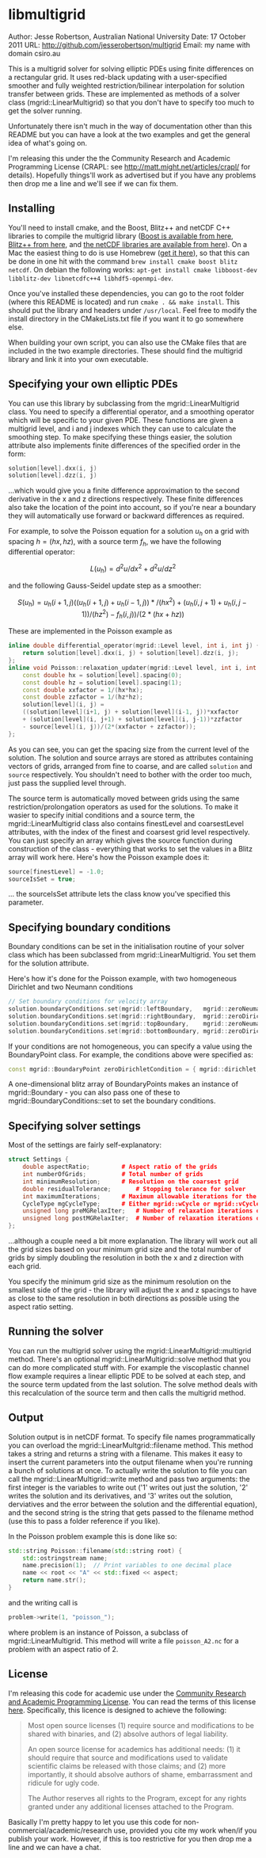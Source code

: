 # libmultigrid
Author: Jesse Robertson, Australian National University
Date: 17 October 2011
URL: http://github.com/jesserobertson/multigrid
Email: my name with domain csiro.au

This is a multigrid solver for solving elliptic PDEs using finite differences on a rectangular grid. It uses red-black updating with a user-specified smoother and fully weighted restriction/bilinear interpolation for solution transfer between grids. These are implemented as methods of a solver class (mgrid::LinearMultigrid) so that you don't have to specify too much to get the solver running.

Unfortunately there isn't much in the way of documentation other than this README but you can have a look at the two examples and get the general idea of what's going on.

I'm releasing this under the the Community Research and Academic Programming License (CRAPL: see http://matt.might.net/articles/crapl/ for details). Hopefully things'll work as advertised but if you have any problems then drop me a line and we'll see if we can fix them.

Installing
----------

You'll need to install cmake, and the Boost, Blitz++ and netCDF C++ libraries to compile the multigrid library ([Boost is available from here][11], [Blitz++ from here][12], and [the netCDF libraries are available from here][13]). On a Mac the easiest thing to do is use Homebrew ([get it here][14]), so that this can be done in one hit with the command `brew install cmake boost blitz netcdf`. On debian the following works: `apt-get install cmake libboost-dev libblitz-dev libnetcdfc++4 libhdf5-openmpi-dev`.

[11]: www.boost.org/ "Boost homepage"
[12]: http://www.oonumerics.org/blitz/ "Blitz++ homepage"
[13]: http://www.unidata.ucar.edu/downloads/netcdf/index.jsp "NetCDF downloads"
[14]: http://mxcl.github.com/homebrew/ "Homebrew splash page"

Once you've installed these dependencies, you can go to the root folder (where this README is located) and run `cmake . && make install`. This should put the library and headers under `/usr/local`. Feel free to modify the install directory in the CMakeLists.txt file if you want it to go somewhere else.

When building your own script, you can also use the CMake files that are included in the two example directories. These should find the multigrid library and link it into your own executable.

Specifying your own elliptic PDEs
---------------------------------

You can use this library by subclassing from the mgrid::LinearMultigrid class. You need to specify a differential operator, and a smoothing operator which will be specific to your given PDE. These functions are given a multigrid level, and i and j indexes which they can use to calculate the smoothing step. To make specifying these things easier, the solution attribute also implements finite differences of the specified order in the form:

```c++
solution[level].dxx(i, j)
solution[level].dzz(i, j)
```

...which would give you a finite difference approximation to the second derivative in the x and z directions respectively. These finite differences also take the location of the point into account, so if you're near a boundary they will automatically use forward or backward differences as required.

For example, to solve the Poisson equation for a solution $u_h$ on a grid with spacing $h = (hx, hz)$, with a source term $f_h$, we have the following differential operator:

$$
L(u_h) = d^2u/dx^2 + d^2u/dz^2
$$

and the following Gauss-Seidel update step as a smoother:

$$
S(u_h) = u_h(i+1, j)((u_h(i+1, j) + u_h(i-1, j))*/(hx^2)
        + (u_h(i, j+1) + u_h(i, j-1))/(hz^2) 
        - f_h(i, j))/(2*(hx + hz))
$$

These are implemented in the Poisson example as

```c++
inline double differential_operator(mgrid::Level level, int i, int j) {
    return solution[level].dxx(i, j) + solution[level].dzz(i, j);
};
inline void Poisson::relaxation_updater(mgrid::Level level, int i, int j) { 
    const double hx = solution[level].spacing(0);
    const double hz = solution[level].spacing(1);
    const double xxfactor = 1/(hx*hx);
    const double zzfactor = 1/(hz*hz);
    solution[level](i, j) = 
	((solution[level](i+1, j) + solution[level](i-1, j))*xxfactor
	+ (solution[level](i, j+1) + solution[level](i, j-1))*zzfactor 
	- source[level](i, j))/(2*(xxfactor + zzfactor));
};
```

As you can see, you can get the spacing size from the current level of the solution. The solution and source arrays are stored as attributes containing vectors of grids, arranged from fine to coarse, and are called `solution` and `source` respectively. You shouldn't need to bother with the order too much, just pass the supplied level through.

The source term is automatically moved between grids using the same restriction/prolongation operators as used for the solutions. To make it wasier to specify initial conditions and a source term, the mgrid::LinearMultigrid class also contains finestLevel and coarsestLevel attributes, with the index of the finest and coarsest grid level respectively. You can just specify an array which gives the source function during construction of the class - everything that works to set the values in a Blitz array will work here. Here's how the Poisson example does it:

```c++
source[finestLevel] = -1.0; 
sourceIsSet = true;   
```

... the sourceIsSet attribute lets the class know you've specified this parameter.

Specifying boundary conditions
------------------------------

Boundary conditions can be set in the initialisation routine of your solver class which has been subclassed from mgrid::LinearMultigrid. You set them for the solution attribute.

Here's how it's done for the Poisson example, with two homogeneous Dirichlet and two Neumann conditions

```c++
// Set boundary conditions for velocity array 
solution.boundaryConditions.set(mgrid::leftBoundary,   mgrid::zeroNeumannCondition);
solution.boundaryConditions.set(mgrid::rightBoundary,  mgrid::zeroDirichletCondition);
solution.boundaryConditions.set(mgrid::topBoundary,    mgrid::zeroNeumannCondition);    
solution.boundaryConditions.set(mgrid::bottomBoundary, mgrid::zeroDirichletCondition); 
```

If your conditions are not homogeneous, you can specify a value using the BoundaryPoint class. For example, the conditions above were specified as:

```c++
const mgrid::BoundaryPoint zeroDirichletCondition = { mgrid::dirichlet, 0.0 };
```

A one-dimensional blitz array of BoundaryPoints makes an instance of mgrid::Boundary - you can also pass one of these to mgrid::BoundaryConditions::set to set the boundary conditions.

Specifying solver settings
--------------------------

Most of the settings are fairly self-explanatory:

```c++
struct Settings { 
    double aspectRatio; 		# Aspect ratio of the grids
    int numberOfGrids; 			# Total number of grids
    int minimumResolution;		# Resolution on the coarsest grid
    double residualTolerance;		# Stopping tolerance for solver
    int maximumIterations;		# Maximum allowable iterations for the solver
    CycleType mgCycleType;		# Either mgrid::wCycle or mgrid::vCycle
    unsigned long preMGRelaxIter;	# Number of relaxation iterations on way down
    unsigned long postMGRelaxIter;	# Number of relaxation iterations on way back up
};
```

...although a couple need a bit more explanation. The library will work out all the grid sizes based on your minimum grid size and the total number of grids by simply doubling the resolution in both the x and z direction with each grid. 

You specify the minimum grid size as the minimum resolution on the smallest side of the grid - the library will adjust the x and z spacings to have as close to the same resolution in both directions as possible using the aspect ratio setting.

Running the solver
------------------

You can run the multigrid solver using the mgrid::LinearMultigrid::multigrid method. There's an optional mgrid::LinearMultigrid::solve method that you can do more complicated stuff with. For example the viscoplastic channel flow example requires a linear elliptic PDE to be solved at each step, and the source term updated from the last solution. The solve method deals with this recalculation of the source term and then calls the multigrid method.

Output
------

Solution output is in netCDF format. To specify file names programmatically you can overload the mgrid::LinearMultgrid::filename method. This method takes a string and returns a string with a filename. This makes it easy to insert the current parameters into the output filename when you're running a bunch of solutions at once. To actually write the solution to file you can call the mgrid::LinearMultigrid::write method and pass two arguments: the first integer is the variables to write out ('1' writes out just the solution, '2' writes the solution and its derivatives, and '3' writes out the solution, derviatives and the error between the solution and the differential equation), and the second string is the string that gets passed to the filename method (use this to pass a folder reference if you like).

In the Poisson problem example this is done like so:

```c++
std::string Poisson::filename(std::string root) {
    std::ostringstream name;  
    name.precision(1);  // Print variables to one decimal place
    name << root << "A" << std::fixed << aspect; 
    return name.str();
} 
```

and the writing call is

```c++
problem->write(1, "poisson_");
```

where problem is an instance of Poisson, a subclass of mgrid::LinearMultigrid. This method will write a file `poisson_A2.nc` for a problem with an aspect ratio of 2.

License
-------

I'm releasing this code for academic use under the [Community Research and Academic Programming License][41]. You can read the terms of this license [here][42]. Specifically, this licence is designed to achieve the following:

> Most open source licenses (1) require source and modifications to be shared with binaries, and (2) absolve authors of legal liability.
>
> An open source license for academics has additional needs: (1) it should require that source and modifications used to validate scientific claims be released with those claims; and (2) more importantly, it should absolve authors of shame, embarrassment and ridicule for ugly code.
>
> The Author reserves all rights to the Program, except for any rights granted under any additional licenses attached to the Program.

Basically I'm pretty happy to let you use this code for non-commercial/academic/research use, provided you cite my work when/if you publish your work. However, if this is too restrictive for you then drop me a line and we can have a chat.

[41]: http://matt.might.net/articles/crapl/ "CRAPL license page"     
[42]: CRAPL_license.html "CRAPL license text"
